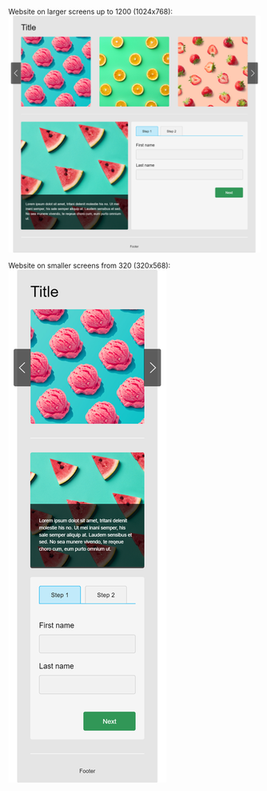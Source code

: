 Website on larger screens up to 1200
(1024x768):
![Website on larger screen](./src/assets/Website1024x768.png?raw=true "Larger screen website")

Website on smaller screens from 320 
(320x568):
![Website on larger screen](./src/assets/Website320x568.png?raw=true "Larger screen website")
